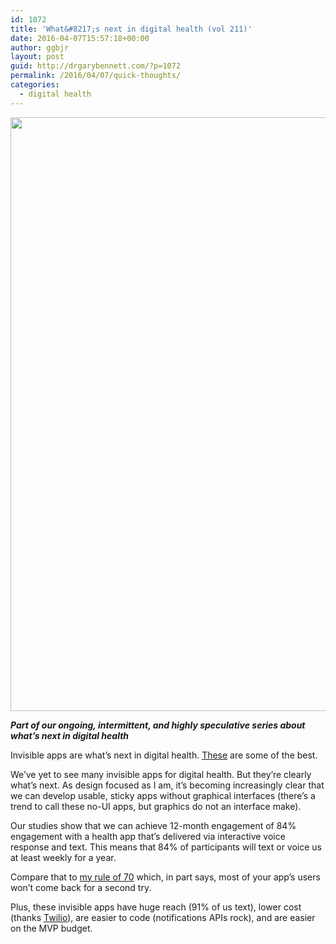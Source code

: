 ```yaml
---
id: 1072
title: 'What&#8217;s next in digital health (vol 211)'
date: 2016-04-07T15:57:18+00:00
author: ggbjr
layout: post
guid: http://drgarybennett.com/?p=1072
permalink: /2016/04/07/quick-thoughts/
categories:
  - digital health
---
```

_<img class="aligncenter" src="https://images.unsplash.com/37/QAdTsSj8TOOWzlyLn3Rg_14248396556_aefcd9a926_o.jpg?crop=entropy&fit=crop&fm=jpg&h=950&ixjsv=2.1.0&ixlib=rb-0.3.5&q=80&w=1475" alt="" width="1475" height="950" />_

**_Part of our ongoing, intermittent, and highly speculative series about what&#8217;s next in digital health_**

Invisible apps are what&#8217;s next in digital health. [These](https://www.producthunt.com/@rrhoover/collections/invisible-apps?utm_source=Product+Hunt&utm_campaign=80311e9b2a-Invisible_Apps2_16_2016&utm_medium=email&utm_term=0_2cd7d34185-80311e9b2a-121141841) are some of the best.

We&#8217;ve yet to see many invisible apps for digital health. But they&#8217;re clearly what&#8217;s next. As design focused as I am, it&#8217;s becoming increasingly clear that we can develop usable, sticky apps without graphical interfaces (there&#8217;s a trend to call these no-UI apps, but graphics do not an interface make).

Our studies show that we can achieve 12-month engagement of 84% engagement with a health app that&#8217;s delivered via interactive voice response and text. This means that 84% of participants will text or voice us at least weekly for a year.

Compare that to [my rule of 70](http://drgarybennett.com/2014/11/14/its-hard-out-here-for-an-app/) which, in part says, most of your app&#8217;s users won&#8217;t come back for a second try.

Plus, these invisible apps have huge reach (91% of us text), lower cost (thanks [Twilio](http://twilio.com)), are easier to code (notifications APIs rock), and are easier on the MVP budget.